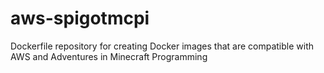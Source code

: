 # aws-spigotmcpi
Dockerfile repository for creating Docker images that are compatible with AWS and Adventures in Minecraft Programming
